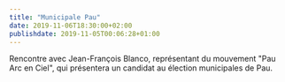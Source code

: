 ```yaml
---
title: "Municipale Pau"
date: 2019-11-06T18:30:00+02:00
publishdate: 2019-11-05T00:06:28+01:00
---
```


Rencontre avec Jean-François Blanco, représentant du mouvement "Pau Arc en Ciel",
qui présentera un candidat au élection municipales de Pau.